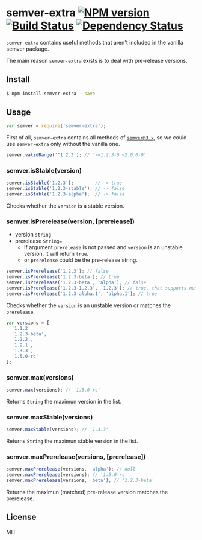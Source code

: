 # semver-extra [![NPM version](https://badge.fury.io/js/semver-extra.svg)](http://badge.fury.io/js/semver-extra) [![Build Status](https://travis-ci.org/kaelzhang/node-semver-extra.svg?branch=master)](https://travis-ci.org/kaelzhang/node-semver-extra) [![Dependency Status](https://gemnasium.com/kaelzhang/node-semver-extra.svg)](https://gemnasium.com/kaelzhang/node-semver-extra)

`semver-extra` contains useful methods that aren't included in the vanilla semver package.

The main reason `semver-extra` exists is to deal with pre-release versions.

## Install

```bash
$ npm install semver-extra --save
```

## Usage

```js
var semver = require('semver-extra');
```

First of all, `semver-extra` contains all methods of [`semver@3.x`](https://www.npmjs.org/package/semver), so we could use `semver-extra` only without the vanilla one.

```js
semver.validRange('^1.2.3'); // '>=1.2.3-0 <2.0.0-0'
```

### semver.isStable(version)

```js
semver.isStable('1.2.3');        // -> true
semver.isStable('1.2.3-stable'); // -> false
semver.isStable('1.2.3-alpha');  // -> false
```

Checks whether the `version` is a stable version.

### semver.isPrerelease(version, [prerelease])

- version `string`
- prerelease `String=` 
  - If argument `prerelease` is not passed and `version` is an unstable version, it will return `true`.
  - or `prerelease` could be the pre-release string.

```js
semver.isPrerelease('1.2.3'); // false
semver.isPrerelease('1.2.3-beta'); // true
semver.isPrerelease('1.2.3-beta', 'alpha'); // false
semver.isPrerelease('1.2.3-1.2.3', '1.2.3'); // true, that supports numeric prerelease versions
semver.isPrerelease('1.2.3-alpha.1', 'alpha.1'); // true
```

Checks whether the `version` is an unstable version or matches the `prerelease`.


```js
var versions = [
  '1.1.2'
  '1.2.3-beta',
  '1.2.2',
  '1.2.1',
  '1.3.3',
  '1.5.0-rc'
];
```

### semver.max(versions)

```js
semver.max(versions); // '1.5.0-rc'
```

Returns `String` the maximun version in the list.


### semver.maxStable(versions)

```js
semver.maxStable(versions); // '1.3.3'
```

Returns `String` the maximun stable version in the list.

### semver.maxPrerelease(versions, [prerelease])

```js
semver.maxPrerelease(versions, 'alpha'); // null
semver.maxPrerelease(versions); // '1.5.0-rc'
semver.maxPrerelease(versions, 'beta'); // '1.2.3-beta'
```

Returns the maximun (matched) pre-release version matches the prerelease.


## License

MIT
